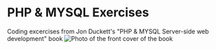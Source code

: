 # PHP & MYSQL Exercises
Coding excercises from Jon Duckett's "PHP & MYSQL Server-side web development" book
![Photo of the front cover of the book](https://www.ebooknetworking.net/books/111/914/big1119149223.jpg)